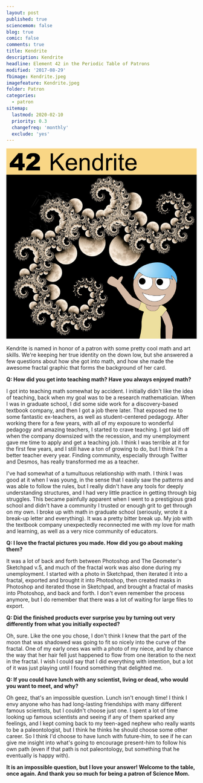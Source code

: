 ```yaml
---
layout: post
published: true
sciencemom: false
blog: true
comic: false
comments: true
title: Kendrite
description: Kendrite
headline: Element 42 in the Periodic Table of Patrons
modified: '2017-08-29'
fbimage: Kendrite.jpeg
imagefeature: Kendrite.jpeg
folder: Patron
categories:
  - patron
sitemap:
  lastmod: 2020-02-10
  priority: 0.3
  changefreq: 'monthly'
  exclude: 'yes'
---
```

<span class="image left" style="width:400px; max-width:50%"><img src="images/Patron/Kendrite.jpeg" alt="Patron 42 on the Periodic Table of Patrons - Kendrite" /></span>

Kendrite is named in honor of a patron with some pretty cool math and art skills. We're keeping her true identity on the down low, but she answered a few questions about how she got into math, and how she made the awesome fractal graphic that forms the background of her card.

**Q: How did you get into teaching math? Have you always enjoyed math?**

I got into teaching math somewhat by accident. I initially didn't like the idea of teaching, back when my goal was to be a research mathematician. When I was in graduate school, I did some side work for a discovery-based textbook company, and then I got a job there later. That exposed me to some fantastic ex-teachers, as well as student-centered pedagogy. After working there for a few years, with all of my exposure to wonderful pedagogy and amazing teachers, I started to crave teaching. I got laid off when the company downsized with the recession, and my unemployment gave me time to apply and get a teaching job. I think I was terrible at it for the first few years, and I still have a ton of growing to do, but I think I'm a better teacher every year. Finding community, especially through Twitter and Desmos, has really transformed me as a teacher.

I've had somewhat of a tumultuous relationship with math. I think I was good at it when I was young, in the sense that I easily saw the patterns and was able to follow the rules, but I really didn't have any tools for deeply understanding structures, and I had very little practice in getting through big struggles. This became painfully apparent when I went to a prestigious grad school and didn't have a community I trusted or enough grit to get through on my own. I broke up with math in graduate school (seriously, wrote it a break-up letter and everything). It was a pretty bitter break up. My job with the textbook company unexpectedly reconnected me with my love for math and learning, as well as a very nice community of educators.


**Q: I love the fractal pictures you made. How did you go about making them?**

It was a lot of back and forth between Photoshop and The Geometer's Sketchpad v.5, and much of the fractal work was also done during my unemployment. I started with a photo in Sketchpad, then iterated it into a fractal, exported and brought it into Photoshop, then created masks in Photoshop and iterated those in Sketchpad, and brought a fractal of masks into Photoshop, and back and forth. I don't even remember the process anymore, but I do remember that there was a lot of waiting for large files to export.


**Q: Did the finished products ever surprise you by turning out very differently from what you initially expected?**

Oh, sure. Like the one you chose, I don't think I knew that the part of the moon that was shadowed was going to fit so nicely into the curve of the fractal. One of my early ones was with a photo of my niece, and by chance the way that her hair fell just happened to flow from one iteration to the next in the fractal. I wish I could say that I did everything with intention, but a lot of it was just playing until I found something that delighted me.


**Q: If you could have lunch with any scientist, living or dead, who would you want to meet, and why?**

Oh geez, that's an impossible question. Lunch isn't enough time! I think I envy anyone who has had long-lasting friendships with many different famous scientists, but I couldn't choose just one. I spent a lot of time looking up famous scientists and seeing if any of them sparked any feelings, and I kept coming back to my teen-aged nephew who really wants to be a paleontologist, but I think he thinks he should choose some other career. So I think I'd choose to have lunch with future-him, to see if he can give me insight into what's going to encourage present-him to follow his own path (even if that path is not paleontology, but something that he eventually is happy with).

**It is an impossible question, but I love your answer!
Welcome to the table, once again. And thank you so much for being a patron of Science Mom.**
